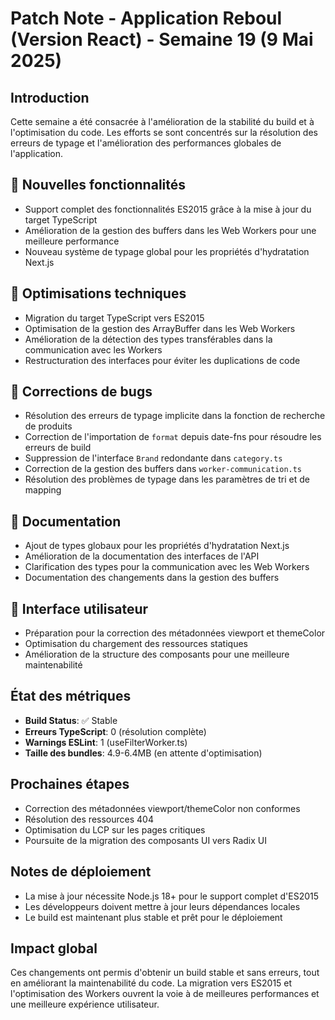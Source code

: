 # Patch Note - Application Reboul (Version React) - Semaine 19 (9 Mai 2025)

## Introduction
Cette semaine a été consacrée à l'amélioration de la stabilité du build et à l'optimisation du code. Les efforts se sont concentrés sur la résolution des erreurs de typage et l'amélioration des performances globales de l'application.

## 🚀 Nouvelles fonctionnalités
- Support complet des fonctionnalités ES2015 grâce à la mise à jour du target TypeScript
- Amélioration de la gestion des buffers dans les Web Workers pour une meilleure performance
- Nouveau système de typage global pour les propriétés d'hydratation Next.js

## 🔧 Optimisations techniques
- Migration du target TypeScript vers ES2015
- Optimisation de la gestion des ArrayBuffer dans les Web Workers
- Amélioration de la détection des types transférables dans la communication avec les Workers
- Restructuration des interfaces pour éviter les duplications de code

## 🐛 Corrections de bugs
- Résolution des erreurs de typage implicite dans la fonction de recherche de produits
- Correction de l'importation de `format` depuis date-fns pour résoudre les erreurs de build
- Suppression de l'interface `Brand` redondante dans `category.ts`
- Correction de la gestion des buffers dans `worker-communication.ts`
- Résolution des problèmes de typage dans les paramètres de tri et de mapping

## 📝 Documentation
- Ajout de types globaux pour les propriétés d'hydratation Next.js
- Amélioration de la documentation des interfaces de l'API
- Clarification des types pour la communication avec les Web Workers
- Documentation des changements dans la gestion des buffers

## 🎨 Interface utilisateur
- Préparation pour la correction des métadonnées viewport et themeColor
- Optimisation du chargement des ressources statiques
- Amélioration de la structure des composants pour une meilleure maintenabilité

## État des métriques
- **Build Status**: ✅ Stable
- **Erreurs TypeScript**: 0 (résolution complète)
- **Warnings ESLint**: 1 (useFilterWorker.ts)
- **Taille des bundles**: 4.9-6.4MB (en attente d'optimisation)

## Prochaines étapes
- Correction des métadonnées viewport/themeColor non conformes
- Résolution des ressources 404
- Optimisation du LCP sur les pages critiques
- Poursuite de la migration des composants UI vers Radix UI

## Notes de déploiement
- La mise à jour nécessite Node.js 18+ pour le support complet d'ES2015
- Les développeurs doivent mettre à jour leurs dépendances locales
- Le build est maintenant plus stable et prêt pour le déploiement

## Impact global
Ces changements ont permis d'obtenir un build stable et sans erreurs, tout en améliorant la maintenabilité du code. La migration vers ES2015 et l'optimisation des Workers ouvrent la voie à de meilleures performances et une meilleure expérience utilisateur. 
